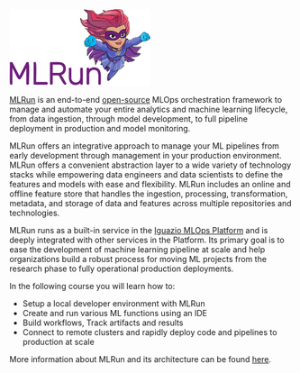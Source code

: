 <img src="./../../assets/logo.png" width="250x" alt="mlrun">

[MLRun](https://www.mlrun.org) is an end-to-end [open-source](https://github.com/mlrun/mlrun)
MLOps orchestration framework to manage and automate your entire analytics and machine learning lifecycle, from data ingestion, through
model development, to full pipeline deployment in production and model monitoring.

MLRun offers an integrative approach to manage your ML pipelines from early development through management in your production environment. MLRun offers  a convenient abstraction layer to a wide variety of technology stacks while empowering data engineers
and data scientists to define the features and models with ease and flexibility. MLRun includes an online and offline feature store that handles the ingestion, processing, transformation, metadata, and storage of data and features across multiple repositories and technologies.

MLRun runs as a built-in service in the [Iguazio MLOps Platform](https://www.iguazio.com/) and is
deeply integrated with other services in the Platform. Its primary goal is to ease the development of machine
learning pipeline at scale and help organizations build a robust process for moving ML projects from the research
phase to fully operational production deployments.

In the following course you will learn how to:
- Setup a local developer environment with MLRun
- Create and run various ML functions using an IDE
- Build workflows, Track artifacts and results
- Connect to remote clusters and rapidly deploy code and pipelines to production at scale

More information about MLRun and its architecture can be found [here](https://docs.mlrun.org/en/latest).
